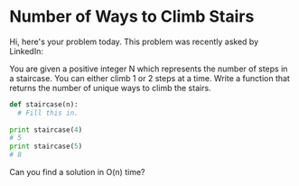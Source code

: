 # Number of Ways to Climb Stairs

Hi, here's your problem today. This problem was recently asked by LinkedIn:

You are given a positive integer N which represents the number of steps in a staircase. You can either climb 1 or 2 steps at a time. Write a function that returns the number of unique ways to climb the stairs.

```python
def staircase(n):
  # Fill this in.
  
print staircase(4)
# 5
print staircase(5)
# 8
```

Can you find a solution in O(n) time?